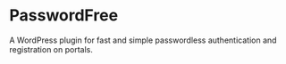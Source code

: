 # PasswordFree
A WordPress plugin for fast and simple passwordless authentication and registration on portals.
